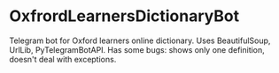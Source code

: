 # OxfrordLearnersDictionaryBot
Telegram bot for Oxford learners online dictionary.
Uses BeautifulSoup, UrlLib, PyTelegramBotAPI.
Has some bugs: 
  shows only one definition,
  doesn't deal with exceptions.
  

